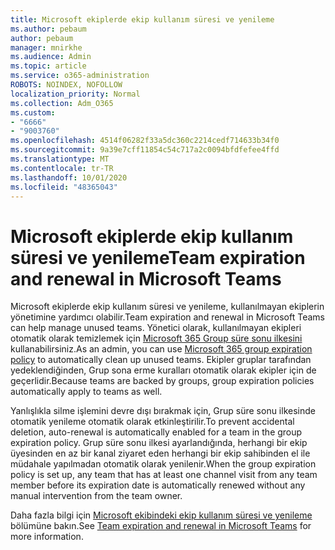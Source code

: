 ```yaml
---
title: Microsoft ekiplerde ekip kullanım süresi ve yenileme
ms.author: pebaum
author: pebaum
manager: mnirkhe
ms.audience: Admin
ms.topic: article
ms.service: o365-administration
ROBOTS: NOINDEX, NOFOLLOW
localization_priority: Normal
ms.collection: Adm_O365
ms.custom:
- "6666"
- "9003760"
ms.openlocfilehash: 4514f06282f33a5dc360c2214cedf714633b34f0
ms.sourcegitcommit: 9a39e7cff11854c54c717a2c0094bfdfefee4ffd
ms.translationtype: MT
ms.contentlocale: tr-TR
ms.lasthandoff: 10/01/2020
ms.locfileid: "48365043"
---
```

# <a name="team-expiration-and-renewal-in-microsoft-teams"></a><span data-ttu-id="f634c-102">Microsoft ekiplerde ekip kullanım süresi ve yenileme</span><span class="sxs-lookup"><span data-stu-id="f634c-102">Team expiration and renewal in Microsoft Teams</span></span>

<span data-ttu-id="f634c-103">Microsoft ekiplerde ekip kullanım süresi ve yenileme, kullanılmayan ekiplerin yönetimine yardımcı olabilir.</span><span class="sxs-lookup"><span data-stu-id="f634c-103">Team expiration and renewal in Microsoft Teams can help manage unused teams.</span></span> <span data-ttu-id="f634c-104">Yönetici olarak, kullanılmayan ekipleri otomatik olarak temizlemek için  [Microsoft 365 Group süre sonu ilkesini](https://docs.microsoft.com/microsoft-365/admin/create-groups/office-365-groups-expiration-policy)  kullanabilirsiniz.</span><span class="sxs-lookup"><span data-stu-id="f634c-104">As an admin, you can use  [Microsoft 365 group expiration policy](https://docs.microsoft.com/microsoft-365/admin/create-groups/office-365-groups-expiration-policy)  to automatically clean up unused teams.</span></span> <span data-ttu-id="f634c-105">Ekipler gruplar tarafından yedeklendiğinden, Grup sona erme kuralları otomatik olarak ekipler için de geçerlidir.</span><span class="sxs-lookup"><span data-stu-id="f634c-105">Because teams are backed by groups, group expiration policies automatically apply to teams as well.</span></span>

<span data-ttu-id="f634c-106">Yanlışlıkla silme işlemini devre dışı bırakmak için, Grup süre sonu ilkesinde otomatik yenileme otomatik olarak etkinleştirilir.</span><span class="sxs-lookup"><span data-stu-id="f634c-106">To prevent accidental deletion, auto-renewal is automatically enabled for a team in the group expiration policy.</span></span> <span data-ttu-id="f634c-107">Grup süre sonu ilkesi ayarlandığında, herhangi bir ekip üyesinden en az bir kanal ziyaret eden herhangi bir ekip sahibinden el ile müdahale yapılmadan otomatik olarak yenilenir.</span><span class="sxs-lookup"><span data-stu-id="f634c-107">When the group expiration policy is set up, any team that has at least one channel visit from any team member before its expiration date is automatically renewed without any manual intervention from the team owner.</span></span>  

<span data-ttu-id="f634c-108">Daha fazla bilgi için  [Microsoft ekibindeki ekip kullanım süresi ve yenileme](https://docs.microsoft.com/microsoftteams/team-expiration-renewal)  bölümüne bakın.</span><span class="sxs-lookup"><span data-stu-id="f634c-108">See  [Team expiration and renewal in Microsoft Teams](https://docs.microsoft.com/microsoftteams/team-expiration-renewal)  for more information.</span></span>
